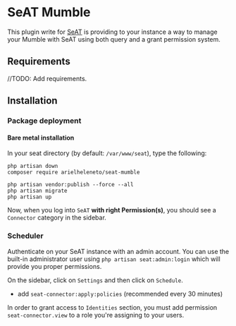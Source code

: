 # SeAT Mumble

This plugin write for [SeAT](https://github.com/eveseat/seat) is providing to your instance a way to manage your Mumble with SeAT using both query and a grant permission system.

## Requirements

//TODO: Add requirements.

## Installation

### Package deployment

#### Bare metal installation

In your seat directory (by default:  `/var/www/seat`), type the following:

```shell script
php artisan down
composer require arielheleneto/seat-mumble

php artisan vendor:publish --force --all
php artisan migrate
php artisan up
```

Now, when you log into `SeAT` **with right Permission(s)**, you should see a `Connector` category in the sidebar.

### Scheduler

Authenticate on your SeAT instance with an admin account.
You can use the built-in administrator user using `php artisan seat:admin:login` which will provide you proper permissions.

On the sidebar, click on `Settings` and then click on `Schedule`. 

-   add `seat-connector:apply:policies` (recommended every 30 minutes)

In order to grant access to `Identities` section, you must add permission `seat-connector.view` to a role you're assigning to your users.
